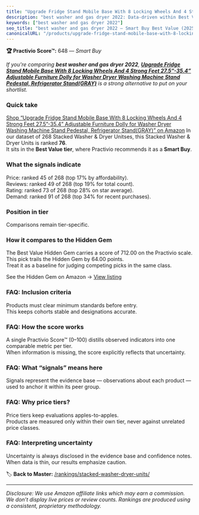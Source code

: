 ```yaml
---
title: "Upgrade Fridge Stand Mobile Base With 8 Locking Wheels And 4 Strong Feet 27.5”-35.4” Adjustable Furniture Dolly for Washer Dryer Washing Machine Stand Pedestal, Refrigerator Stand(GRAY)"
description: "best washer and gas dryer 2022: Data-driven within Best Value ranking using the Practivio Score™. Positioned by quality, value, demand, findability, momentum."
keywords: ["best washer and gas dryer 2022"]
seo_title: "best washer and gas dryer 2022 — Smart Buy Best Value (2025)"
canonicalURL: "/products/upgrade-fridge-stand-mobile-base-with-8-locking-wheels-and-4-strong-feet-275-354-adjustable-furniture-dolly-for-washer-dryer-washing-machine-stand-pedestal-refrigerator-standgray-B0B6TJRJJX/"
---
```


**🏆 Practivio Score™:** 648 — _Smart Buy_


*If you're comparing **best washer and gas dryer 2022**, **[Upgrade Fridge Stand Mobile Base With 8 Locking Wheels And 4 Strong Feet 27.5”-35.4” Adjustable Furniture Dolly for Washer Dryer Washing Machine Stand Pedestal, Refrigerator Stand(GRAY)](https://www.amazon.com/dp/B0B6TJRJJX?tag=practivio-20)** is a strong alternative to put on your shortlist.*
### Quick take
[Shop “Upgrade Fridge Stand Mobile Base With 8 Locking Wheels And 4 Strong Feet 27.5”-35.4” Adjustable Furniture Dolly for Washer Dryer Washing Machine Stand Pedestal, Refrigerator Stand(GRAY)” on Amazon](https://www.amazon.com/dp/B0B6TJRJJX?tag=practivio-20)
In our dataset of 268 Stacked Washer & Dryer Unitses, this Stacked Washer & Dryer Units is ranked **76**.  
It sits in the **Best Value tier**, where Practivio recommends it as a **Smart Buy**.

### What the signals indicate
Price: ranked 45 of 268 (top 17% by affordability).  
Reviews: ranked 49 of 268 (top 19% for total count).  
Rating: ranked 73 of 268 (top 28% on star average).  
Demand: ranked 91 of 268 (top 34% for recent purchases).

### Position in tier
Comparisons remain tier-specific.

### How it compares to the Hidden Gem
The Best Value Hidden Gem carries a score of 712.00 on the Practivio scale.  
This pick trails the Hidden Gem by 64.00 points.  
Treat it as a baseline for judging competing picks in the same class.  

See the Hidden Gem on Amazon → [View listing](https://www.amazon.com/dp/B095KG5FPT?tag=practivio-20)

### FAQ: Inclusion criteria
Products must clear minimum standards before entry.  
This keeps cohorts stable and designations accurate.

### FAQ: How the score works
A single Practivio Score™ (0–100) distills observed indicators into one comparable metric per tier.  
When information is missing, the score explicitly reflects that uncertainty.

### FAQ: What “signals” means here
Signals represent the evidence base — observations about each product — used to anchor it within its peer group.

### FAQ: Why price tiers?
Price tiers keep evaluations apples-to-apples.  
Products are measured only within their own tier, never against unrelated price classes.

### FAQ: Interpreting uncertainty
Uncertainty is always disclosed in the evidence base and confidence notes.  
When data is thin, our results emphasize caution.


🏷️ **Back to Master:** [/rankings/stacked-washer-dryer-units/](/rankings/stacked-washer-dryer-units/)

---
_Disclosure: We use Amazon affiliate links which may earn a commission. We don’t display live prices or review counts. Rankings are produced using a consistent, proprietary methodology._
